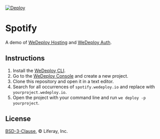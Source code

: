 [![Deploy](https://cdn.wedeploy.com/images/deploy.svg)](https://console.wedeploy.com/deploy?repo=https://github.com/wedeploy-examples/spotify-example)

# Spotify

A demo of [WeDeploy Hosting](https://wedeploy.com/docs/hosting) and [WeDeploy Auth](https://wedeploy.com/docs/auth).

## Instructions

1. Install the [WeDeploy CLI](https://wedeploy.com/docs/intro/using-the-command-line/).
2. Go to the [WeDeploy Console](https://console.wedeploy.com) and create a new project.
3. Clone this repository and open it in a text editor.
4. Search for all occurrences of `spotify.wedeploy.io` and replace with `yourproject.wedeploy.io`.
5. Open the project with your command line and run `we deploy -p yourproject`.

## License

[BSD-3-Clause](./LICENSE.md), © Liferay, Inc.
